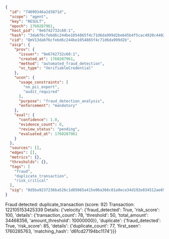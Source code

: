 ```json
{
  "id": "74099346a2d3871d",
  "scope": "agent",
  "key": "RESULT",
  "epoch": 1760287961,
  "host_pid": "9e6742732c60:1",
  "hash": "3da6f6cfebd6c244be1054865f4c71d6da999d2be645b4f5cac4920c44025d63",
  "cid": "QmV13da6f6cfebd6c244be1054865f4c71d6da999d2b",
  "aicp": {
    "prov": {
      "issuer": "9e6742732c60:1",
      "created_at": 1760287961,
      "method": "automated_fraud_detection",
      "vc_type": "VerifiableCredential"
    },
    "ucon": {
      "usage_constraints": [
        "no_pii_export",
        "audit_required"
      ],
      "purpose": "fraud_detection_analysis",
      "enforcement": "mandatory"
    },
    "eval": {
      "confidence": 1.0,
      "evidence_count": 0,
      "review_status": "pending",
      "evaluated_at": 1760287961
    }
  },
  "sources": [],
  "edges": [],
  "metrics": {},
  "thresholds": {},
  "tags": [
    "fraud",
    "duplicate_transaction",
    "risk_critical"
  ],
  "sig": "0d5ba9237236ba526c1d85065a415e06a366c01a9ece34d192e034512ae69fb9"
}
```

Fraud detected: duplicate_transaction (score: 92)
Transaction: 122105153425339
Details: {'velocity': {'fraud_detected': True, 'risk_score': 100, 'details': {'transaction_count': 78, 'threshold': 50, 'total_amount': 34468356, 'amount_threshold': 10000000}}, 'duplicate': {'fraud_detected': True, 'risk_score': 85, 'details': {'duplicate_count': 77, 'first_seen': 1760285763, 'matching_hash': 'd6fcd27194bc1174'}}}